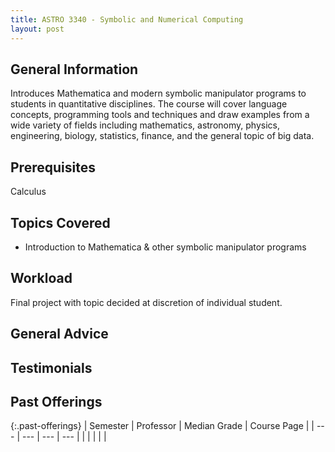 ```yaml
---
title: ASTRO 3340 - Symbolic and Numerical Computing
layout: post
---
```


<link rel="stylesheet" href="/main.css">

## General Information

Introduces Mathematica and modern symbolic manipulator programs to students in quantitative disciplines. 
The course will cover language concepts, programming tools and techniques and draw examples from a wide variety of fields including mathematics, 
astronomy, physics, engineering, biology, statistics, finance, and the general topic of big data.

## Prerequisites

Calculus

## Topics Covered

  - Introduction to Mathematica & other symbolic manipulator programs
  
## Workload

Final project with topic decided at discretion of individual student.

## General Advice

  
## Testimonials


## Past Offerings

{:.past-offerings}
| Semester | Professor | Median Grade | Course Page |
| --- | --- | --- | --- |
|  |  |  |  |
